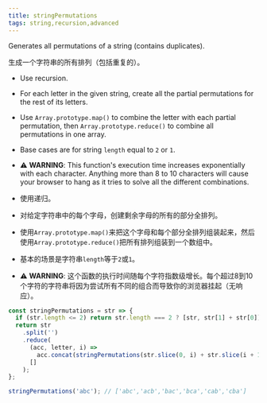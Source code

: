 ```yaml
---
title: stringPermutations
tags: string,recursion,advanced
---
```


Generates all permutations of a string (contains duplicates).

生成一个字符串的所有排列（包括重复的）。

- Use recursion.
- For each letter in the given string, create all the partial permutations for the rest of its letters.
- Use `Array.prototype.map()` to combine the letter with each partial permutation, then `Array.prototype.reduce()` to combine all permutations in one array.
- Base cases are for string `length` equal to `2` or `1`.
- ⚠️ **WARNING**: This function's execution time increases exponentially with each character. Anything more than 8 to 10 characters will cause your browser to hang as it tries to solve all the different combinations.

- 使用递归。
- 对给定字符串中的每个字母，创建剩余字母的所有的部分全排列。
- 使用`Array.prototype.map()`来把这个字母和每个部分全排列组装起来，然后使用`Array.prototype.reduce()`把所有排列组装到一个数组中。
- 基本的场景是字符串`length`等于`2`或`1`。
- ⚠️ **WARNING**: 这个函数的执行时间随每个字符指数级增长。每个超过8到10个字符的字符串将因为尝试所有不同的组合而导致你的浏览器挂起（无响应）。

```js
const stringPermutations = str => {
  if (str.length <= 2) return str.length === 2 ? [str, str[1] + str[0]] : [str];
  return str
    .split('')
    .reduce(
      (acc, letter, i) =>
        acc.concat(stringPermutations(str.slice(0, i) + str.slice(i + 1)).map(val => letter + val)),
      []
    );
};
```

```js
stringPermutations('abc'); // ['abc','acb','bac','bca','cab','cba']
```
